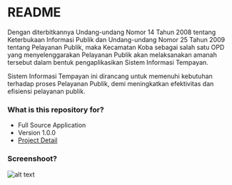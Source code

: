 # README #

Dengan diterbitkannya Undang-undang Nomor 14 Tahun 2008 tentang Keterbukaan Informasi Publik dan Undang-undang Nomor 25 Tahun 2009 tentang Pelayanan Publik, maka Kecamatan Koba sebagai salah satu OPD yang menyelenggarakan Pelayanan Publik akan melaksanakan amanah tersebut dalam bentuk pengaplikasikan Sistem Informasi Tempayan.

Sistem Informasi Tempayan ini dirancang untuk memenuhi kebutuhan terhadap proses Pelayanan Publik, demi meningkatkan efektivitas dan efisiensi pelayanan publik.

### What is this repository for? ###

* Full Source Application
* Version 1.0.0
* [Project Detail](http://kecamatansimpangkatis.com)

### Screenshoot? ###
![alt text](https://raw.githubusercontent.com/nitinegoro/simpangkatis/tempayan/tempayan/public/image/SC.png "Project Screeshoot")